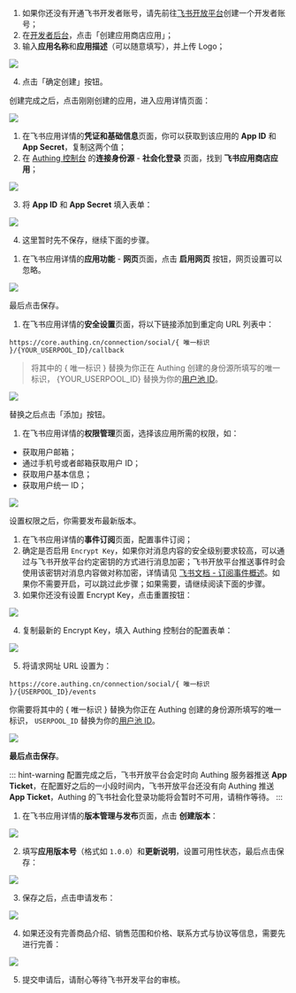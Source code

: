 <IntegrationDetailCard title="创建一个应用商店应用">

1. 如果你还没有开通飞书开发者账号，请先前往[飞书开放平台](https://open.feishu.cn)创建一个开发者账号；
2. 在[开发者后台](https://open.feishu.cn/app)，点击「创建应用商店应用」；
3. 输入**应用名称**和**应用描述**（可以随意填写），并上传 Logo；

![](https://cdn.authing.cn/img/20210318194953.png)

4. 点击「确定创建」按钮。

</IntegrationDetailCard>

<IntegrationDetailCard title="获取应用凭证">

创建完成之后，点击刚刚创建的应用，进入应用详情页面：

![](https://cdn.authing.cn/img/20210319174354.png)

1. 在飞书应用详情的**凭证和基础信息**页面，你可以获取到该应用的 **App ID** 和 **App Secret**，复制这两个值；
2. 在 [Authing 控制台](https://console.authing.cn) 的**连接身份源** - **社会化登录** 页面，找到 **飞书应用商店应用**；

![](https://cdn.authing.cn/img/20210318195111.png)

3. 将 **App ID** 和 **App Secret** 填入表单：

![](https://cdn.authing.cn/img/20210318195153.png)

4. 这里暂时先不保存，继续下面的步骤。

</IntegrationDetailCard>

<IntegrationDetailCard title="启用网页功能">

1. 在飞书应用详情的**应用功能** - **网页**页面，点击 **启用网页** 按钮，网页设置可以忽略。

![](https://cdn.authing.cn/img/20210318190412.png)

最后点击保存。

</IntegrationDetailCard>

<IntegrationDetailCard title="配置重定向 URL">

1. 在飞书应用详情的**安全设置**页面，将以下链接添加到重定向 URL 列表中：

```
https://core.authing.cn/connection/social/{ 唯一标识 }/{YOUR_USERPOOL_ID}/callback
```

> 将其中的 { 唯一标识 } 替换为你正在 Authing 创建的身份源所填写的唯一标识， {YOUR_USERPOOL_ID} 替换为你的[用户池 ID](/guides/faqs/get-userpool-id-and-secret.md)。

![](https://cdn.authing.cn/img/20210318192249.png)

替换之后点击「添加」按钮。

</IntegrationDetailCard>

<IntegrationDetailCard title="应用申请权限">

1. 在飞书应用详情的**权限管理**页面，选择该应用所需的权限，如：

- 获取用户邮箱；
- 通过手机号或者邮箱获取用户 ID；
- 获取用户基本信息；
- 获取用户统一 ID；

![](https://cdn.authing.cn/img/20210318201401.png)

设置权限之后，你需要发布最新版本。

</IntegrationDetailCard>

<IntegrationDetailCard title="配置事件订阅">

1. 在飞书应用详情的**事件订阅**页面，配置事件订阅；
2. 确定是否启用 `Encrypt Key`，如果你对消息内容的安全级别要求较高，可以通过与飞书开放平台约定密钥的方式进行消息加密；飞书开放平台推送事件时会使用该密钥对消息内容做对称加密，详情请见 [飞书文档 - 订阅事件概述](https://open.feishu.cn/document/ukTMukTMukTM/uUTNz4SN1MjL1UzM)。如果你不需要开启，可以跳过此步骤；如果需要，请继续阅读下面的步骤。
3. 如果你还没有设置 Encrypt Key，点击重置按钮：

![](https://cdn.authing.cn/img/20210318200433.png)

4. 复制最新的 Encrypt Key，填入 Authing 控制台的配置表单：

![](https://cdn.authing.cn/img/20210318200627.png)

5. 将请求网址 URL 设置为：

```
https://core.authing.cn/connection/social/{ 唯一标识 }/{USERPOOL_ID}/events
```

你需要将其中的 { 唯一标识 } 替换为你正在 Authing 创建的身份源所填写的唯一标识， `USERPOOL_ID` 替换为你的[用户池 ID](/guides/faqs/get-userpool-id-and-secret.md)。

![](https://cdn.authing.cn/img/20210319174015.png)

**最后点击保存**。

::: hint-warning
配置完成之后，飞书开放平台会定时向 Authing 服务器推送 **App Ticket**，在配置好之后的一小段时间内，飞书开放平台还没有向 Authing 推送 **App Ticket**，Authing 的飞书社会化登录功能将会暂时不可用，请稍作等待。
:::

</IntegrationDetailCard>

<IntegrationDetailCard title="上架到飞书应用市场">

1. 在飞书应用详情的**版本管理与发布**页面，点击 **创建版本**：

![](https://cdn.authing.cn/img/20210318193400.png)

2. 填写**应用版本号**（格式如 `1.0.0`）和**更新说明**，设置可用性状态，最后点击保存：

![](https://cdn.authing.cn/img/20210319120134.png)

3. 保存之后，点击申请发布：

![](https://cdn.authing.cn/img/20210319120230.png)

4. 如果还没有完善商品介绍、销售范围和价格、联系方式与协议等信息，需要先进行完善：

![](https://cdn.authing.cn/img/20210319120300.png)

5. 提交申请后，请耐心等待飞书开发平台的审核。

</IntegrationDetailCard>
